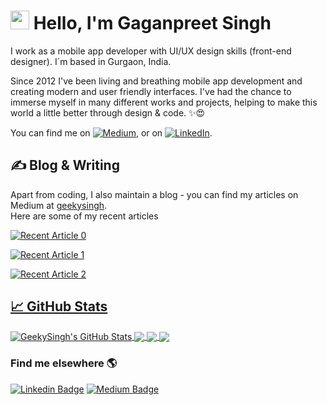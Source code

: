 <!--
**GeekySingh/geekysingh** is a ✨ _special_ ✨ repository because its `README.md` (this file) appears on your GitHub profile.

Here are some ideas to get you started:

- 🔭 I’m currently working on ...
- 🌱 I’m currently learning ...
- 👯 I’m looking to collaborate on ...
- 🤔 I’m looking for help with ...
- 💬 Ask me about ...
- 📫 How to reach me: ...
- 😄 Pronouns: ...
- ⚡ Fun fact: ...
-->

# <img src="https://raw.githubusercontent.com/MartinHeinz/MartinHeinz/master/wave.gif" width="30px"> Hello, I'm Gaganpreet Singh

I work as a mobile app developer with UI/UX design skills (front-end designer). I´m based in Gurgaon, India.

Since 2012 I've been living and breathing mobile app development and creating modern and user friendly interfaces. I've had the chance to immerse myself in many different works and projects, helping to make this world a little better through design & code. ✨😍

You can find me on [![Medium][1.2]][1], or on [![LinkedIn][2.2]][2].

## &#x270d; Blog & Writing

Apart from coding, I also maintain a blog - you can find my articles on Medium at [geekysingh](https://geekysingh.medium.com/).
<br/>Here are some of my recent articles

<a target="_blank" href="https://github-readme-medium-recent-article.vercel.app/medium/@geekysingh/0"><img src="https://github-readme-medium-recent-article.vercel.app/medium/@geekysingh/0" alt="Recent Article 0"> 
  
<a target="_blank" href="https://github-readme-medium-recent-article.vercel.app/medium/@geekysingh/1"><img src="https://github-readme-medium-recent-article.vercel.app/medium/@geekysingh/1" alt="Recent Article 1"> 

<a target="_blank" href="https://github-readme-medium-recent-article.vercel.app/medium/@geekysingh/2"><img src="https://github-readme-medium-recent-article.vercel.app/medium/@geekysingh/2" alt="Recent Article 2">

## &#x1f4c8; GitHub Stats

<a href="https://github.com/GeekySingh/GeekySingh">
  <img align="center" src="https://github-readme-stats.vercel.app/api?username=GeekySingh&show_icons=true&line_height=27&count_private=true&title_color=ffffff&text_color=c9cacc&icon_color=2bbc8a&bg_color=1d1f21" alt="GeekySingh's GitHub Stats" />
</a>
<a href="https://github.com/GeekySingh/GeekySingh">
  <img align="center" src="https://github-readme-stats.vercel.app/api/top-langs/?username=GeekySingh&hide=java,html,tex&title_color=ffffff&text_color=c9cacc&icon_color=2bbc8a&bg_color=1d1f21&langs_count=3" />
</a>

<a href="https://github.com/GeekySingh/flutter_clean_architecture">
  <img align="center" src="https://github-readme-stats.vercel.app/api/pin/?username=geekysingh&repo=flutter_clean_architecture&title_color=ffffff&text_color=c9cacc&icon_color=2bbc8a&bg_color=1d1f21" />
</a>


<a href="https://github.com/GeekySingh/flutter_data_caching">
  <img align="center" src="https://github-readme-stats.vercel.app/api/pin/?username=geekysingh&repo=flutter_data_caching&title_color=ffffff&text_color=c9cacc&icon_color=2bbc8a&bg_color=1d1f21" />
</a>


### Find me elsewhere 🌎

[![Linkedin Badge](https://img.shields.io/badge/-LinkedIn-blue?style=flat-square&logo=Linkedin&logoColor=white&link=https://www.linkedin.com/in/geekysingh/)](https://www.linkedin.com/in/geekysingh/)  [![Medium Badge](https://img.shields.io/badge/-Medium-black?style=flat-square&logo=Medium&logoColor=white&link=https://geekysingh.medium.com/)](https://geekysingh.medium.com/)

<!-- Icons -->

[1.2]: https://i.imgur.com/0SYGijh.png (Medium)
[2.2]: https://raw.githubusercontent.com/MartinHeinz/MartinHeinz/master/linkedin-3-16.png (LinkedIn)

<!-- Links to your social media accounts -->

[1]: https://geekysingh.medium.com/
[2]: https://www.linkedin.com/in/geekysingh/

